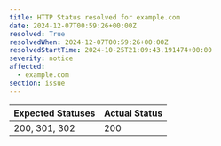 ```yaml
---
title: HTTP Status resolved for example.com
date: 2024-12-07T00:59:26+00:00Z
resolved: True
resolvedWhen: 2024-12-07T00:59:26+00:00Z
resolvedStartTime: 2024-10-25T21:09:43.191474+00:00
severity: notice
affected:
  - example.com
section: issue
---
```


| Expected Statuses | Actual Status  |
|-------------------|----------------|
| 200, 301, 302 | 200 |
